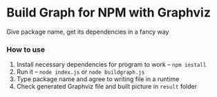 # Build Graph for NPM with Graphviz

Give package name, get its dependencies in a fancy way

### How to use

1. Install necessary dependencies for program to work – `npm install`
2. Run it – `node index.js` or `node buildgraph.js`
3. Type package name and agree to writing file in a runtime
4. Check generated Graphviz file and built picture in `result` folder
